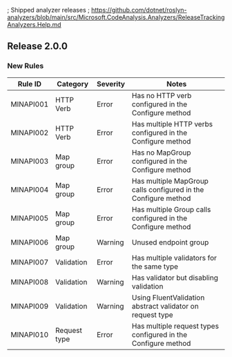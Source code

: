 ﻿; Shipped analyzer releases
; https://github.com/dotnet/roslyn-analyzers/blob/main/src/Microsoft.CodeAnalysis.Analyzers/ReleaseTrackingAnalyzers.Help.md

## Release 2.0.0

### New Rules

Rule ID | Category | Severity | Notes
--------|----------|----------|-------
MINAPI001 | HTTP Verb    | Error   | Has no HTTP verb configured in the Configure method
MINAPI002 | HTTP Verb    | Error   | Has multiple HTTP verbs configured in the Configure method
MINAPI003 | Map group    | Error   | Has no MapGroup configured in the Configure method
MINAPI004 | Map group    | Error   | Has multiple MapGroup calls configured in the Configure method
MINAPI005 | Map group    | Error   | Has multiple Group calls configured in the Configure method
MINAPI006 | Map group    | Warning | Unused endpoint group
MINAPI007 | Validation   | Error   | Has multiple validators for the same type
MINAPI008 | Validation   | Warning | Has validator but disabling validation
MINAPI009 | Validation   | Warning | Using FluentValidation abstract validator on request type
MINAPI010 | Request type | Error   | Has multiple request types configured in the Configure method

